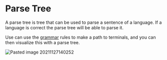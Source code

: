 # Parse Tree

A parse tree is tree that can be used to parse a sentence of a language. If a language is correct the parse tree will be able to parse it.

Use can use the [grammar](Grammar.md) rules to make a path to terminals, and you can then visualize this with a parse tree.

![Pasted image 20211127140252](Pasted%20image%2020211127140252.png)